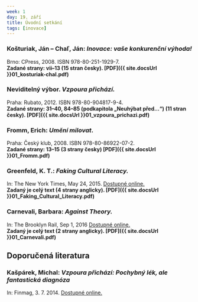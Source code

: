 ```yaml
---
week: 1
day: 19. září
title: Úvodní setkání
tags: [inovace]
---
```

### Košturiak, Ján – Chaľ, Ján: _Inovace: vaše konkurenční výhoda!_  

Brno: CPress, 2008\. ISBN 978-80-251-1929-7\.  
**Zadané strany: vii–13 (15 stran česky). [PDF]({{ site.docsUrl }}01_kosturiak-chal.pdf)**

### Neviditelný výbor. _Vzpoura přichází._  

Praha: Rubato, 2012\. ISBN 978-80-904817-9-4\.  
**Zadané strany: 31–40, 84–85 (podkapitola „Neuhýbat před…“) (11 stran česky). [PDF]({{ site.docsUrl }}01_vzpoura_prichazi.pdf)**

### Fromm, Erich: _Umění milovat_.  

Praha: Český klub, 2008\. ISBN 978-80-86922-07-2.  
**Zadané strany: 13–15 (3 strany česky) [PDF]({{ site.docsUrl }}01_Fromm.pdf)**

### Greenfeld, K. T.: _Faking Cultural Literacy._  

In: The New York Times, May 24, 2015\. [Dostupné online.](http://www.nytimes.com/2014/05/25/opinion/sunday/faking-cultural-literacy.html)  
**Zadaný je celý text (4 strany anglicky). [PDF]({{ site.docsUrl }}01_Faking_Cultural_Literacy.pdf)**

### Carnevali, Barbara: _Against Theory._  

In: The Brooklyn Rail, Sep 1, 2016 [Dostupné online.](http://www.brooklynrail.org/2016/09/criticspage/against-theory)  
**Zadaný je celý text (2 strany anglicky). [PDF]({{ site.docsUrl }}01_Carnevali.pdf)**

## Doporučená literatura

### Kašpárek, Michal: *Vzpoura přichází: Pochybný lék, ale fantastická diagnóza*

In: Finmag, 3. 7. 2014. [Dostupné online.](http://finmag.penize.cz/recenze/287966-vzpoura-prichazi-pochybny-lek-ale-fantasticka-diagnoza)